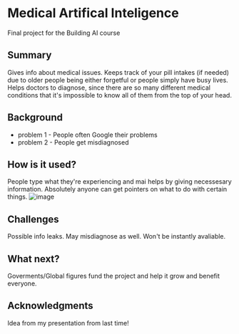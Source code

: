 # Medical Artifical Inteligence

Final project for the Building AI course

## Summary

Gives info about medical issues. Keeps track of your pill intakes (if needed) due to older people being either forgetful or people simply have busy lives. Helps doctors to diagnose, since there are so many different medical conditions that it's impossible to know all of them from the top of your head.

## Background

* problem 1 - People often Google their problems
* problem 2 - People get misdiagnosed


## How is it used?

People type what they're experiencing and mai helps by giving necessesary information. Absolutely anyone can get pointers on what to do with certain things. 
![image](https://github.com/user-attachments/assets/61948d0c-7753-402a-bdf5-7f82c5268a26)

## Challenges

Possible info leaks. May misdiagnose as well. Won't be instantly avaliable.

## What next?

Goverments/Global figures fund the project and help it grow and benefit everyone.

## Acknowledgments

Idea from my presentation from last time!

